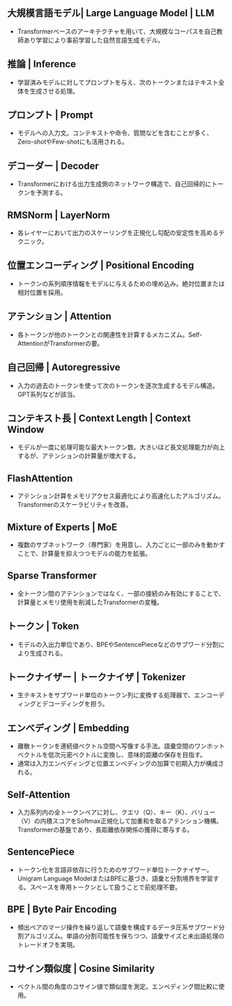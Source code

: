 <!-- 記事URL:https://github.com/takata150802/tech_glossary/blob/main/output/ai/llm.md# -->


## 大規模言語モデル| Large Language Model | LLM 
- Transformerベースのアーキテクチャを用いて、大規模なコーパスを自己教師あり学習により事前学習した自然言語生成モデル。

## 推論 | Inference	
- 学習済みモデルに対してプロンプトを与え、次のトークンまたはテキスト全体を生成させる処理。

## プロンプト | Prompt
- モデルへの入力文。コンテキストや命令、質問などを含むことが多く、Zero-shotやFew-shotにも活用される。

## デコーダー | Decoder
- Transformerにおける出力生成側のネットワーク構造で、自己回帰的にトークンを予測する。

## RMSNorm | LayerNorm
- 各レイヤーにおいて出力のスケーリングを正規化し勾配の安定性を高めるテクニック。

## 位置エンコーディング | Positional Encoding
- トークンの系列順序情報をモデルに与えるための埋め込み。絶対位置または相対位置を採用。

## アテンション | Attention
- 各トークンが他のトークンとの関連性を計算するメカニズム。Self-AttentionがTransformerの要。

## 自己回帰 | Autoregressive
- 入力の過去のトークンを使って次のトークンを逐次生成するモデル構造。GPT系列などが該当。

## コンテキスト長 | Context Length | Context Window
- モデルが一度に処理可能な最大トークン数。大きいほど長文処理能力が向上するが、アテンションの計算量が増大する。

## FlashAttention
- アテンション計算をメモリアクセス最適化により高速化したアルゴリズム。Transformerのスケーラビリティを改善。

## Mixture of Experts | MoE
- 複数のサブネットワーク（専門家）を用意し、入力ごとに一部のみを動かすことで、計算量を抑えつつモデルの能力を拡張。

## Sparse Transformer
- 全トークン間のアテンションではなく、一部の接続のみ有効にすることで、計算量とメモリ使用を削減したTransformerの変種。

## トークン | Token
- モデルの入出力単位であり、BPEやSentencePieceなどのサブワード分割により生成される。

## トークナイザー | トークナイザ | Tokenizer
- 生テキストをサブワード単位のトークン列に変換する処理器で、エンコーディングとデコーディングを担う。

## エンべディング | Embedding
- 離散トークンを連続値ベクトル空間へ写像する手法。語彙空間のワンホットベクトルを低次元密ベクトルに変換し、意味的距離の保存を目指す。
- 通常は入力エンべディングと位置エンべディングの加算で初期入力が構成される。

## Self-Attention
- 入力系列内の全トークンペアに対し、クエリ（Q）、キー（K）、バリュー（V）の内積スコアをSoftmax正規化して加重和を取るアテンション機構。Transformerの基盤であり、長距離依存関係の獲得に寄与する。

## SentencePiece 
- トークン化を言語非依存に行うためのサブワード単位トークナイザー。Unigram Language ModelまたはBPEに基づき、語彙と分割境界を学習する。スペースを専用トークンとして扱うことで前処理不要。

## BPE | Byte Pair Encoding
- 頻出ペアのマージ操作を繰り返して語彙を構成するデータ圧系サブワード分割アルゴリズム。単語の分割可能性を保ちつつ、語彙サイズと未出語処理のトレードオフを実現。

## コサイン類似度 | Cosine Similarity
- ベクトル間の角度のコサイン値で類似度を測定。エンベディング間比較に使用。	

